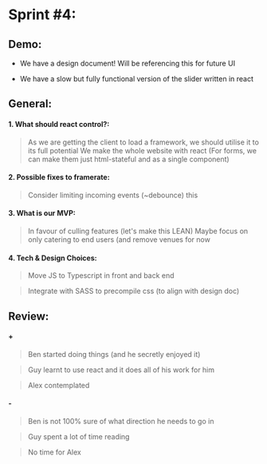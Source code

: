 # Sprint #4:

## Demo:
- We have a design document!  Will be referencing this for future UI

- We have a slow but fully functional version of the slider written in react

## General:
#### 1. What should react control?:
> As we are getting the client to load a framework, we should utilise it to its full potential
> We make the whole website with react
> (For forms, we can make them just html-stateful and as a single component)

#### 2. Possible fixes to framerate:
> Consider limiting incoming events (~debounce) this

#### 3. What is our MVP:
> In favour of culling features (let's make this LEAN)
> Maybe focus on only catering to end users (and remove venues for now

#### 4. Tech & Design Choices:
> Move JS to Typescript in front and back end

> Integrate with SASS to precompile css (to align with design doc)


## Review:
#### +
> Ben started doing things (and he secretly enjoyed it)

> Guy learnt to use react and it does all of his work for him

> Alex contemplated

#### -
> Ben is not 100% sure of what direction he needs to go in

> Guy spent a lot of time reading

> No time for Alex
